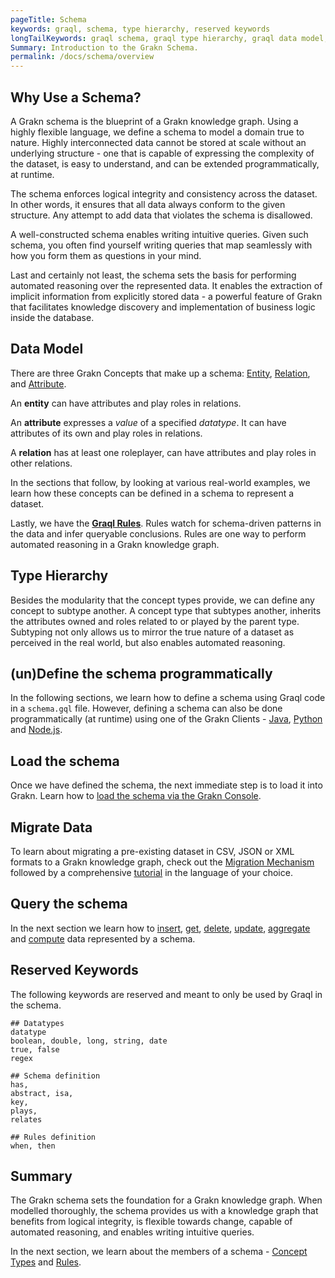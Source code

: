 ```yaml
---
pageTitle: Schema
keywords: graql, schema, type hierarchy, reserved keywords
longTailKeywords: graql schema, graql type hierarchy, graql data model, graql reserved keyword
Summary: Introduction to the Grakn Schema.
permalink: /docs/schema/overview
---
```


## Why Use a Schema?
A Grakn schema is the blueprint of a Grakn knowledge graph. Using a highly flexible language, we define a schema to model a domain true to nature. Highly interconnected data cannot be stored at scale without an underlying structure - one that is capable of expressing the complexity of the dataset, is easy to understand, and can be extended programmatically, at runtime.

The schema enforces logical integrity and consistency across the dataset. In other words, it ensures that all data always conform to the given structure. Any attempt to add data that violates the schema is disallowed.

A well-constructed schema enables writing intuitive queries. Given such schema, you often find yourself writing queries that map seamlessly with how you form them as questions in your mind.

Last and certainly not least, the schema sets the basis for performing automated reasoning over the represented data. It enables the extraction of implicit information from explicitly stored data - a powerful feature of Grakn that facilitates knowledge discovery and implementation of business logic inside the database.

## Data Model
There are three Grakn Concepts that make up a schema: [Entity](/docs/schema/concepts#entity), [Relation](/docs/schema/concepts#relation), and [Attribute](/docs/schema/concepts#attribute).

An **entity** can have attributes and play roles in relations.

An **attribute** expresses a *value* of a specified *datatype*. It can have attributes of its own and play roles in relations.

A **relation** has at least one roleplayer, can have attributes and play roles in other relations.

In the sections that follow, by looking at various real-world examples, we learn how these concepts can be defined in a schema to represent a dataset.

Lastly, we have the [**Graql Rules**](/docs/schema/rules). Rules watch for schema-driven patterns in the data and infer queryable conclusions. Rules are one way to perform automated reasoning in a Grakn knowledge graph.

## Type Hierarchy
Besides the modularity that the concept types provide, we can define any concept to subtype another. A concept type that subtypes another, inherits the attributes owned and roles related to or played by the parent type. Subtyping not only allows us to mirror the true nature of a dataset as perceived in the real world, but also enables automated reasoning.

## (un)Define the schema programmatically
In the following sections, we learn how to define a schema using Graql code in a `schema.gql` file. However, defining a schema can also be done programmatically (at runtime) using one of the Grakn Clients - [Java](/docs/client-api/java#client-api-method-manipulate-the-schema-programatically), [Python](/docs/client-api/python#client-api-method-lazily-execute-a-graql-query) and [Node.js](/docs/client-api/nodejs#client-api-method-lazily-execute-a-graql-query).

## Load the schema
Once we have defined the schema, the next immediate step is to load it into Grakn. Learn how to [load the schema via the Grakn Console](/docs/running-grakn/console#console-options).

## Migrate Data
To learn about migrating a pre-existing dataset in CSV, JSON or XML formats to a Grakn knowledge graph, check out the [Migration Mechanism](...) followed by a comprehensive [tutorial](...) in the language of your choice.

## Query the schema
In the next section we learn how to [insert](/docs/query/insert-query), [get](/docs/query/get-query), [delete](/docs/query/delete-query), [update](/docs/query/update-data), [aggregate](/docs/query/aggregate-query) and [compute](/docs/query/compute-query) data represented by a schema.

## Reserved Keywords
The following keywords are reserved and meant to only be used by Graql in the schema.
<!-- test-ignore -->
```graql
## Datatypes
datatype
boolean, double, long, string, date
true, false
regex

## Schema definition
has,
abstract, isa,
key,
plays,
relates

## Rules definition
when, then
```

## Summary
The Grakn schema sets the foundation for a Grakn knowledge graph. When modelled thoroughly, the schema provides us with a knowledge graph that benefits from logical integrity, is flexible towards change, capable of automated reasoning, and enables writing intuitive queries.

In the next section, we learn about the members of a schema - [Concept Types](/docs/schema/concepts) and [Rules](/docs/schema/rules).